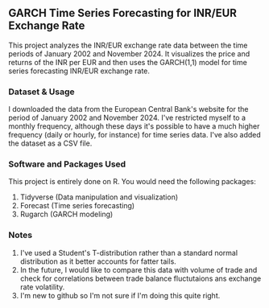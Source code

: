 ## GARCH Time Series Forecasting for INR/EUR Exchange Rate
This project analyzes the INR/EUR exchange rate data between the time periods of January 2002 and November 2024. It visualizes the price and returns of the INR per EUR and then uses the GARCH(1,1) model for time series forecasting INR/EUR exchange rate. 

### Dataset & Usage
I downloaded the data from the European Central Bank's website for the period of January 2002 and November 2024. I've restricted myself to a monthly frequency, although these days it's possible to have a much higher frequency (daily or hourly, for instance) for time series data. I've also added the dataset as a CSV file.

### Software and Packages Used 
This project is entirely done on R. You would need the following packages: 
1. Tidyverse (Data manipulation and visualization)
2. Forecast (Time series forecasting)
3. Rugarch  (GARCH modeling)

### Notes 
1. I've used a Student's T-distribution rather than a standard normal distribution as it better accounts for fatter tails.
2. In the future, I would like to compare this data with volume of trade and check for correlations between trade balance fluctutaions ans exchange rate volatility. 
3. I'm new to github so I'm not sure if I'm doing this quite right.
